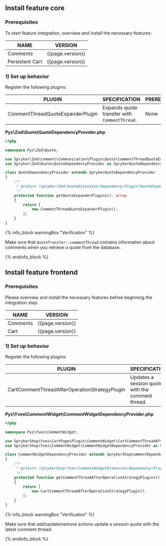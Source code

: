 

## Install feature core

### Prerequisites

To start feature integration, overview and install the necessary features:

| NAME | VERSION |
| --- | --- |
| Comments | {{page.version}} |
| Persistent Cart | {{page.version}} |

### 1) Set up behavior

Register the following plugins:

| PLUGIN | SPECIFICATION | PREREQUISITES | NAMESPACE |
| --- | --- | --- | --- |
| CommentThreadQuoteExpanderPlugin | Expands quote transfer with `CommentThread`. | None | Spryker\Zed\Comment\Communication\Plugin\Quote |

**Pyz\Zed\Quote\QuoteDependencyProvider.php**

```php
<?php

namespace Pyz\Zed\Quote;

use Spryker\Zed\Comment\Communication\Plugin\Quote\CommentThreadQuoteExpanderPlugin;
use Spryker\Zed\Quote\QuoteDependencyProvider as SprykerQuoteDependencyProvider;

class QuoteDependencyProvider extends SprykerQuoteDependencyProvider
{
	/**
	 * @return \Spryker\Zed\QuoteExtension\Dependency\Plugin\QuoteExpanderPluginInterface[]
	 */
	protected function getQuoteExpanderPlugins(): array
	{
		return [
			new CommentThreadQuoteExpanderPlugin(),
		];
	}
}
```

{% info_block warningBox "Verification" %}

Make sure that `QuoteTransfer::commentThread` contains information about comments when you retrieve a quote from the database.

{% endinfo_block %}

## Install feature frontend

### Prerequisites

Please overview and install the necessary features before beginning the integration step.

| NAME | VERSION |
| --- | --- |
| Comments | {{page.version}} |
| Cart | {{page.version}} |

### 1) Set up behavior

Register the following plugins:

| PLUGIN | SPECIFICATION | PREREQUISITES | NAMESPACE |
| --- | --- | --- | --- |
| CartCommentThreadAfterOperationStrategyPlugin | Updates a session quote with the comment thread. | None | SprykerShop\Yves\CartPage\Plugin\CommentWidget |

**Pyz\Yves\CommentWidget\CommentWidgetDependencyProvider.php**

```php
<?php

namespace Pyz\Yves\CommentWidget;

use SprykerShop\Yves\CartPage\Plugin\CommentWidget\CartCommentThreadAfterOperationStrategyPlugin;
use SprykerShop\Yves\CommentWidget\CommentWidgetDependencyProvider as SprykerShopCommentDependencyProvider;

class CommentWidgetDependencyProvider extends SprykerShopCommentDependencyProvider
{
	/**
	 * @return \SprykerShop\Yves\CommentWidgetExtension\Dependency\Plugin\CommentThreadAfterOperationStrategyPluginInterface[]
	 */
	protected function getCommentThreadAfterOperationStrategyPlugins(): array
	{
		return [
			new CartCommentThreadAfterOperationStrategyPlugin(),
		];
	}
}
```

{% info_block warningBox "Verification" %}

Make sure that add/update/remove actions update a session quote with the latest comment thread.

{% endinfo_block %}
